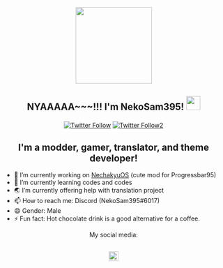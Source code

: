 <div align="center">
<img width="175px" src="https://emojipedia-us.s3.amazonaws.com/source/microsoft-teams/337/grinning-cat-with-smiling-eyes_1f638.png"/>

## NYAAAAA~~~!!! I'm NekoSam395! <img width="32px" src="https://cdn.discordapp.com/attachments/889898536550940702/1006360772030517329/kelly.png"/> </p>

  [![Twitter Follow](https://img.shields.io/twitter/follow/NekoSam395?color=1DA1F2&logo=twitter&style=for-the-badge)](https://twitter.com/intent/follow?original_referer=https%3A%2F%2Fgithub.com%2FNekoSam395&screen_name=NekoSam395)
    [![Twitter Follow2](https://img.shields.io/twitter/follow/Longhorn_Story?color=1DA1F2&logo=twitter&style=for-the-badge)](https://twitter.com/intent/follow?original_referer=https%3A%2F%2Fgithub.com%2FLonghorn_Story&screen_name=Longhorn_Story)

## I'm a modder, gamer, translator, and theme developer!
<div align="left">

- 🔭 I’m currently working on [NechakyuOS][nckos] (cute mod for Progressbar95)
- 🌱 I’m currently learning codes and codes
- 🌏 I’m currently offering help with translation project
- 📫 How to reach me: Discord (NekoSam395#6017)
- 😄 Gender: Male
- ⚡ Fun fact: Hot chocolate drink is a good alternative for a coffee.

<div align="center">
My social media:

[<img align="center" alt="NekoSam395 | Twitter" width="22px" src="https://cdn.jsdelivr.net/npm/simple-icons@v3/icons/twitter.svg" />][twitter]
<br />
---

</details>

[nckos]: https://github.com/NekoSam395/NechakyuOS
[twitter]: https://twitter.com/NekoSam395
